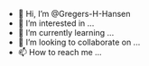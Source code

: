 - 👋 Hi, I’m @Gregers-H-Hansen
- 👀 I’m interested in ...
- 🌱 I’m currently learning ...
- 💞️ I’m looking to collaborate on ...
- 📫 How to reach me ...

<!---
Gregers-H-Hansen/Gregers-H-Hansen is a ✨ special ✨ repository because its `README.md` (this file) appears on your GitHub profile.
You can click the Preview link to take a look at your changes.
--->
